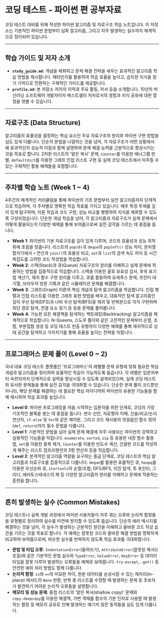 # 코딩 테스트 - 파이썬 편 공부자료

코딩 테스트 대비를 위해 작성한 파이썬 알고리즘 및 자료구조 학습 노트입니다. 이 저장소는 기본적인 파이썬 문법부터 심화 알고리즘, 그리고 자주 발생하는 실수까지 체계적으로 정리되어 있습니다.

---

## 학습 가이드 및 저자 소개

-   **`study_guide.md`**: 개념을 체화하고 문제 해결 전략을 세우는 효과적인 알고리즘 학습 방법을 제시합니다. 메타인지를 활용하여 학습 효율을 높이고, 습득한 지식을 장기 기억으로 전환하는 구체적인 가이드를 제공합니다.
-   **`profile.md`**: 본 저장소 저자의 이력과 주요 활동, 저서 등을 소개합니다. 10년차 머신러닝 소프트웨어 개발자이자 베스트셀러 저자로서의 경험과 지식 공유에 대한 열정을 엿볼 수 있습니다.

---

## 자료구조 (Data Structure)

알고리즘의 효율성을 결정하는 핵심 요소인 주요 자료구조의 원리와 파이썬 구현 방법을 심도 있게 다룹니다.
단순히 문법을 나열하는 것을 넘어, 각 자료구조가 어떤 상황에서 왜 효과적인지 성능적 이점과 함께 설명하여 문제 해결 능력을 근본적으로 향상시키는 것을 목표로 합니다.
2차원 리스트의 '얕은 복사' 문제, `Counter`를 이용한 애너그램 판별, `defaultdict`를 이용한 그래프 인접 리스트 구현 등 실제 코딩 테스트에서 마주칠 수 있는 구체적인 활용 예제들을 포함합니다.

---

## 주차별 학습 노트 (Week 1 ~ 4)

4주간의 체계적인 커리큘럼을 통해 파이썬의 기초 문법부터 실전 알고리즘까지 단계적으로 학습하며, 각 주차별로 명확한 학습 목표를 가지고 있습니다.
매주 특정 주제를 깊이 있게 탐구하며, 이론 학습과 코드 구현, 성능 비교를 병행하여 지식을 체화할 수 있도록 구성되었습니다.
단순한 개념 학습을 넘어, 각 알고리즘과 자료구조가 실제 문제에서 어떻게 활용되는지 다양한 예제를 통해 보여줌으로써 실전 감각을 기르는 데 중점을 둡니다.

-   **Week 1**: 파이썬의 기본 자료구조를 깊이 있게 다루며, 코드의 효율성과 성능 최적화에 초점을 맞춥니다. 리스트의 `pop(0)`과 `deque`의 `popleft()` 성능 차이, 문자열 합치기에서 `+` 연산과 `join()`의 효율성 비교, `set`과 `list`의 검색 속도 차이 등 시간 복잡도를 고려한 코드 작성법을 학습합니다.
-   **Week 2**: 스택(Stack)과 큐(Queue) 자료구조의 원리를 이해하고 실제 문제에 적용하는 방법을 집중적으로 학습합니다. 스택을 이용한 괄호 유효성 검사, 후위 표기법 계산기, 재귀 함수 구현 원리를 다루고, 큐를 활용하여 요세푸스 문제, 프린터 대기열, 브라우저 방문 기록과 같은 시뮬레이션 문제를 해결합니다.
-   **Week 3**: 그래프(Graph) 이론의 핵심 개념과 탐색 알고리즘을 학습합니다. 인접 행렬과 인접 리스트를 이용한 그래프 표현 방법을 배우고, 대표적인 탐색 알고리즘인 깊이 우선 탐색(DFS)과 너비 우선 탐색(BFS)을 재귀 및 반복문으로 각각 구현하며 최단 경로 탐색, 연결 요소 찾기 등 응용 문제를 풀어봅니다.
-   **Week 4**: 가능한 모든 해결책을 탐색하는 백트래킹(Backtracking) 알고리즘을 체계적으로 학습합니다. N-Queens, 스도쿠 풀이와 같은 고전적인 문제부터 순열, 조합, 부분집합 생성 등 코딩 테스트 빈출 유형까지 다양한 예제를 통해 재귀적으로 상태 공간을 탐색하고 가지치기를 통해 효율을 높이는 전략을 익힙니다.

---

## 프로그래머스 문제 풀이 (Level 0 ~ 2)

국내 대표 코딩 테스트 플랫폼인 '프로그래머스'의 레벨별 문제 유형에 맞춰 필요한 핵심 개념과 알고리즘을 정리하여 효율적인 학습이 가능하도록 돕습니다.
각 레벨은 입문자부터 숙련자까지 단계적으로 실력을 향상시킬 수 있도록 설계되었으며, 실제 코딩 테스트와 유사한 문제들을 통해 실전 감각을 극대화할 수 있습니다.
단순한 문제 풀이 코드뿐만 아니라, 해당 문제를 해결하는 데 필요한 핵심 아이디어와 파이썬의 유용한 기능들을 함께 제시하여 학습 효과를 높입니다.

-   **Level 0**: 파이썬 프로그래밍을 처음 시작하는 입문자를 위한 단계로, 코딩의 가장 기초적인 블록을 쌓는 데 중점을 둡니다. 변수 선언, 자료형의 이해, 산술/비교/논리 연산자, `if-else` 및 `for`와 같은 제어문, 그리고 코드 재사용의 첫걸음인 함수 정의(`def`, `return`)까지 필수 문법을 다룹니다.
-   **Level 1**: 기본적인 문법을 넘어 실제 문제 해결에 자주 사용되는 파이썬의 강력하고 실용적인 기능들을 익힙니다. `enumerate`, `sorted`, `zip` 등 유용한 내장 함수 활용법, `set`을 이용한 중복 제거, `Counter`를 이용한 빈도수 계산, 간결한 코드를 작성하게 해주는 리스트 컴프리헨션과 3항 연산자 등을 학습합니다.
-   **Level 2**: 본격적인 알고리즘 역량을 요구하는 중급 단계로, 코딩 테스트의 핵심 알고리즘과 자료구조를 집중적으로 다룹니다. `deque`를 활용한 효율적인 큐, `heapq`를 이용한 우선순위 큐, `itertools`의 순열/조합, DFS/BFS, 이진 탐색, 투 포인터, 그리디, 에라토스테네스의 체 등 다양한 알고리즘의 원리를 이해하고 문제에 적용하는 훈련을 합니다.

---

## 흔히 발생하는 실수 (Common Mistakes)

코딩 테스트나 실제 개발 과정에서 파이썬 사용자들이 자주 겪는 오류와 논리적 함정들을 유형별로 정리하여 실수를 미연에 방지할 수 있도록 돕습니다.
단순히 에러 메시지를 해결하는 것을 넘어, 각 실수가 발생하는 근본적인 원인을 이해하고 올바른 코드 작성 습관을 기르는 것을 목표로 합니다.
각 예제는 잘못된 코드와 올바른 해결 방법을 명확하게 비교하여 보여줌으로써, 비슷한 실수를 반복하지 않도록 학습 효과를 극대화합니다.

-   **문법 및 타입 오류**: `IndentationError`(들여쓰기), `AttributeError`(잘못된 메서드 호출)와 같은 기본적인 문법 실수와 `TypeError`, `ValueError`, `KeyError` 등 데이터 타입을 잘못 다루어 발생하는 오류들을 예제로 보여줍니다. `try-except`, `.get()` 등 안전한 예외 처리 방법도 함께 다룹니다.
-   **논리적 함정**: `is`와 `==`의 미묘한 차이, 원본 데이터를 손상시킬 수 있는 제자리(in-place) 메서드의 `None` 반환, 반복 중 리스트를 수정할 때 발생하는 문제 등 초보자가 발견하기 어려운 논리적 오류들을 설명합니다.
-   **메모리 및 성능 문제**: 중첩 리스트의 '얕은 복사(shallow copy)' 문제와 `copy.deepcopy`를 이용한 해결책, 가변 객체를 함수의 기본 인자로 사용할 때 발생하는 함정 등 메모리 공유로 인해 발생하는 예기치 않은 동작들을 심도 있게 다룹니다.
